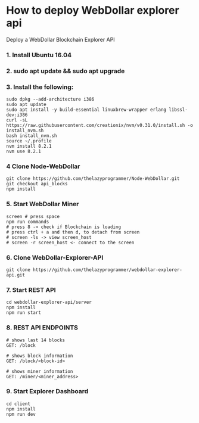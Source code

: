 # How to deploy WebDollar explorer api
Deploy a WebDollar Blockchain Explorer API

### 1. Install Ubuntu 16.04
### 2. sudo apt update && sudo apt upgrade
### 3. Install the following:
```shell
sudo dpkg --add-architecture i386
sudo apt update
sudo apt install -y build-essential linuxbrew-wrapper erlang libssl-dev:i386
curl -sL https://raw.githubusercontent.com/creationix/nvm/v0.31.0/install.sh -o install_nvm.sh
bash install_nvm.sh
source ~/.profile
nvm install 8.2.1
nvm use 8.2.1
```
### 4 Clone Node-WebDollar
```shell
git clone https://github.com/thelazyprogrammer/Node-WebDollar.git
git checkout api_blocks
npm install
```
### 5. Start WebDollar Miner
```shell
screen # press space
npm run commands
# press 8 -> check if Blockchain is loading
# press ctrl + a and then d, to detach from screen
# screen -ls -> view screen_host
# screen -r screen_host <- connect to the screen
```
### 6. Clone WebDollar-Explorer-API
```shell
git clone https://github.com/thelazyprogrammer/webdollar-explorer-api.git
```
### 7. Start REST API
```shell
cd webdollar-explorer-api/server
npm install
npm run start
```
### 8. REST API ENDPOINTS
```http
# shows last 14 blocks
GET: /block

# shows block information
GET: /block/<block-id>

# shows miner information
GET: /miner/<miner_address>
```
### 9. Start Explorer Dashboard
```shell
cd client
npm install
npm run dev
```
